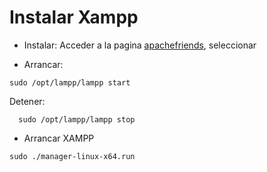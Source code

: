 # Instalar Xampp

* Instalar: Acceder a la pagina [apachefriends](https://www.apachefriends.org/download.html), seleccionar

* Arrancar: 
``` shell
sudo /opt/lampp/lampp start
```

Detener: 
``` shell
  sudo /opt/lampp/lampp stop
```
* Arrancar XAMPP
``` shell
sudo ./manager-linux-x64.run
```
